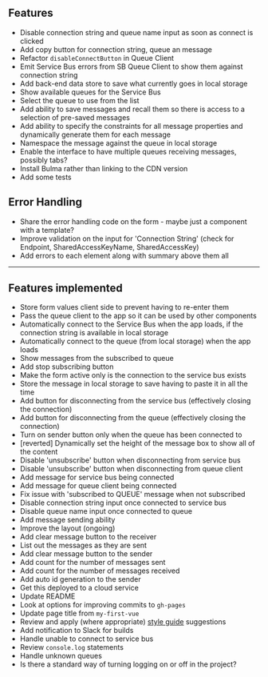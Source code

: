 ## Features

* Disable connection string and queue name input as soon as connect is clicked
* Add copy button for connection string, queue an message
* Refactor `disableConnectButton` in Queue Client
* Emit Service Bus errors from SB Queue Client to show them against connection string
* Add back-end data store to save what currently goes in local storage
* Show available queues for the Service Bus
* Select the queue to use from the list
* Add ability to save messages and recall them so there is access to a selection of pre-saved messages
* Add ability to specify the constraints for all message properties and dynamically generate them for each message
* Namespace the message against the queue in local storage
* Enable the interface to have multiple queues receiving messages, possibly tabs?
* Install Bulma rather than linking to the CDN version
* Add some tests

## Error Handling

* Share the error handling code on the form - maybe just a component with a template?
* Improve validation on the input for 'Connection String' (check for Endpoint, SharedAccessKeyName, SharedAccessKey)
* Add errors to each element along with summary above them all

---

## Features implemented

* Store form values client side to prevent having to re-enter them
* Pass the queue client to the app so it can be used by other components
* Automatically connect to the Service Bus when the app loads, if the connection string is available in local storage
* Automatically connect to the queue (from local storage) when the app loads
* Show messages from the subscribed to queue
* Add stop subscribing button
* Make the form active only is the connection to the service bus exists
* Store the message in local storage to save having to paste it in all the time
* Add button for disconnecting from the service bus (effectively closing the connection)
* Add button for disconnecting from the queue (effectively closing the connection)
* Turn on sender button only when the queue has been connected to
* [reverted] Dynamically set the height of the message box to show all of the content
* Disable 'unsubscribe' button when disconnecting from service bus
* Disable 'unsubscribe' button when disconnecting from queue client
* Add message for service bus being connected
* Add message for queue client being connected
* Fix issue with 'subscribed to QUEUE' message when not subscribed
* Disable connection string input once connected to service bus
* Disable queue name input once connected to queue
* Add message sending ability
* Improve the layout (ongoing)
* Add clear message button to the receiver
* List out the messages as they are sent
* Add clear message button to the sender
* Add count for the number of messages sent
* Add count for the number of messages received
* Add auto id generation to the sender
* Get this deployed to a cloud service
* Update README
* Look at options for improving commits to `gh-pages`
* Update page title from `my-first-vue`
* Review and apply (where appropriate) [style guide](https://vuejs.org/v2/style-guide/) suggestions
* Add notification to Slack for builds
* Handle unable to connect to service bus
* Review `console.log` statements
* Handle unknown queues
* Is there a standard way of turning logging on or off in the project?
